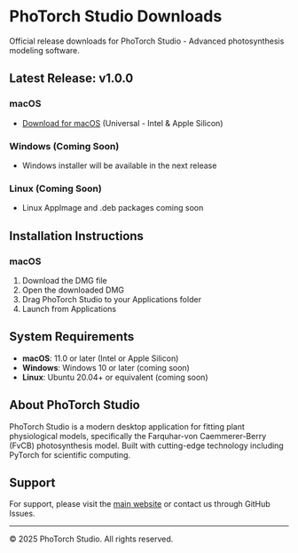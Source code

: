 # PhoTorch Studio Downloads

Official release downloads for PhoTorch Studio - Advanced photosynthesis modeling software.

## Latest Release: v1.0.0

### macOS
- [Download for macOS](https://github.com/rylekizzo/photorch-studio-releases/releases/download/v1.0.0/PhoTorch_Studio.dmg) (Universal - Intel & Apple Silicon)

### Windows (Coming Soon)
- Windows installer will be available in the next release

### Linux (Coming Soon)
- Linux AppImage and .deb packages coming soon

## Installation Instructions

### macOS
1. Download the DMG file
2. Open the downloaded DMG
3. Drag PhoTorch Studio to your Applications folder
4. Launch from Applications

## System Requirements

- **macOS**: 11.0 or later (Intel or Apple Silicon)
- **Windows**: Windows 10 or later (coming soon)
- **Linux**: Ubuntu 20.04+ or equivalent (coming soon)

## About PhoTorch Studio

PhoTorch Studio is a modern desktop application for fitting plant physiological models, specifically the Farquhar-von Caemmerer-Berry (FvCB) photosynthesis model. Built with cutting-edge technology including PyTorch for scientific computing.

## Support

For support, please visit the [main website](https://photorchstudio.app) or contact us through GitHub Issues.

---

© 2025 PhoTorch Studio. All rights reserved.